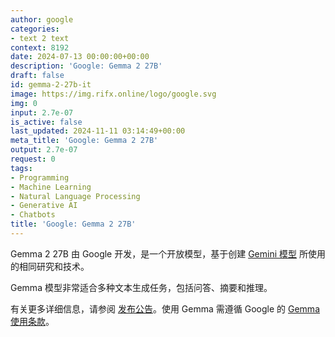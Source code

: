 ```yaml
---
author: google
categories:
- text 2 text
context: 8192
date: 2024-07-13 00:00:00+00:00
description: 'Google: Gemma 2 27B'
draft: false
id: gemma-2-27b-it
image: https://img.rifx.online/logo/google.svg
img: 0
input: 2.7e-07
is_active: false
last_updated: 2024-11-11 03:14:49+00:00
meta_title: 'Google: Gemma 2 27B'
output: 2.7e-07
request: 0
tags:
- Programming
- Machine Learning
- Natural Language Processing
- Generative AI
- Chatbots
title: 'Google: Gemma 2 27B'
---
```







Gemma 2 27B 由 Google 开发，是一个开放模型，基于创建 [Gemini 模型](/models?q=gemini) 所使用的相同研究和技术。

Gemma 模型非常适合多种文本生成任务，包括问答、摘要和推理。

有关更多详细信息，请参阅 [发布公告](https://blog.google/technology/developers/google-gemma-2/)。使用 Gemma 需遵循 Google 的 [Gemma 使用条款](https://ai.google.dev/gemma/terms)。

